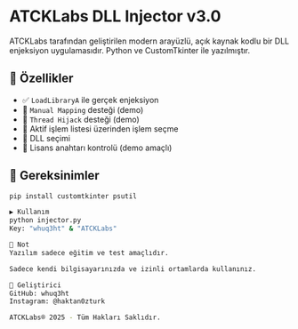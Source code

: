 # ATCKLabs DLL Injector v3.0

ATCKLabs tarafından geliştirilen modern arayüzlü, açık kaynak kodlu bir DLL enjeksiyon uygulamasıdır. Python ve CustomTkinter ile yazılmıştır.

## 🚀 Özellikler
- ✅ `LoadLibraryA` ile gerçek enjeksiyon
- 🧬 `Manual Mapping` desteği (demo)
- 🧪 `Thread Hijack` desteği (demo)
- 🎯 Aktif işlem listesi üzerinden işlem seçme
- 📂 DLL seçimi
- 🔐 Lisans anahtarı kontrolü (demo amaçlı)

## 🔧 Gereksinimler
```bash
pip install customtkinter psutil

▶️ Kullanım
python injector.py
Key: "whuq3ht" & "ATCKLabs"

📌 Not
Yazılım sadece eğitim ve test amaçlıdır.

Sadece kendi bilgisayarınızda ve izinli ortamlarda kullanınız.

👤 Geliştirici
GitHub: whuq3ht
Instagram: @haktan0zturk

ATCKLabs® 2025 - Tüm Hakları Saklıdır.
